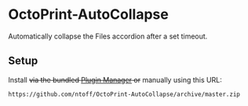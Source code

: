# OctoPrint-AutoCollapse

Automatically collapse the Files accordion after a set timeout. 

## Setup

Install ~~via the bundled [Plugin Manager](https://github.com/foosel/OctoPrint/wiki/Plugin:-Plugin-Manager)
or~~ manually using this URL:

    https://github.com/ntoff/OctoPrint-AutoCollapse/archive/master.zip

